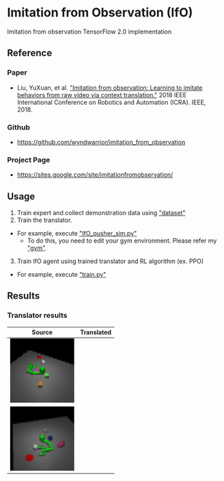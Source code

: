 # Imitation from Observation (IfO)
Imitation from observation TensorFlow 2.0 implementation

## Reference
### Paper
- Liu, YuXuan, et al. ["Imitation from observation: Learning to imitate behaviors from raw video via context translation."](https://arxiv.org/pdf/1707.03374.pdf) 2018 IEEE International Conference on Robotics and Automation (ICRA). IEEE, 2018.
### Github
- https://github.com/wyndwarrior/imitation_from_observation
### Project Page
- https://sites.google.com/site/imitationfromobservation/

## Usage
1. Train expert and collect demonstration data using ["dataset"](../dataset/README.md)
2. Train the translator.
- For example, execute ["IfO_pusher_sim.py"](./pusher/translator/IfO_pusher_sim.py)
    - To do this, you need to edit your gym environment. Please refer my ["gym"](../gym).
3. Train IfO agent using trained translator and RL algorithm (ex. PPO)
- For example, execute ["train.py"](./pusher/IfO_rl_train/train.py)

## Results
### Translator results
|Source|Translated|
|:------:|:------:|
|<img src="./pusher/IfO_rl_train/baselines_results/20210405_09-45-53/trans_results/0_src.gif" width="150px" height="150px">||<img src="./pusher/IfO_rl_train/baselines_results/20210405_09-45-53/trans_results/0_trans.gif" width="150px" height="150px">|
|<img src="./pusher/IfO_rl_train/baselines_results/20210405_09-45-53/trans_results/1_trans.gif" width="150px" height="150px">||<img src="./pusher/IfO_rl_train/baselines_results/20210405_09-45-53/trans_results/1_trans.gif" width="150px" height="150px">|